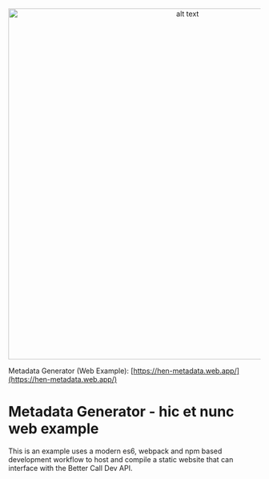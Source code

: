 <p style="margin-top:50px" align="center">
<img src="https://user-images.githubusercontent.com/1003196/118720642-ddbeb480-b7f7-11eb-98b6-7f75a189367e.png" alt="alt text" width="700">
</p>

Metadata Generator (Web Example): [https://hen-metadata.web.app/](https://hen-metadata.web.app/)

# Metadata Generator - hic et nunc web example
This is an example uses a modern es6, webpack and npm based development workflow to host and compile a static website that can interface with the Better Call Dev API.
